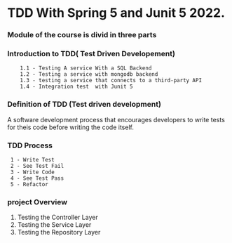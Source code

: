 # TDD With Spring 5 and Junit 5 2022.

### Module of the course is divid in three parts

### Introduction to TDD( Test Driven Developement)

        1.1 - Testing A service With a SQL Backend
        1.2 - Testing a service with mongodb backend
        1.3 - testing a service that connects to a third-party API
        1.4 - Integration test  with Junit 5

### Definition of TDD (Test driven development)

A software development process that encourages developers to write tests
for theis code before writing the code itself.

### TDD Process

     1 - Write Test
     2 - See Test Fail
     3 - Write Code
     4 - See Test Pass
     5 - Refactor

### project Overview

1. Testing the Controller Layer
2. Testing the Service Layer
3. Testing the Repository Layer
